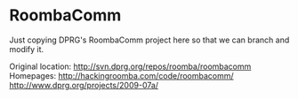 RoombaComm
==========
Just copying DPRG's RoombaComm project here so that we can branch and modify it.

Original location: http://svn.dprg.org/repos/roomba/roombacomm 
Homepages: http://hackingroomba.com/code/roombacomm/
http://www.dprg.org/projects/2009-07a/
